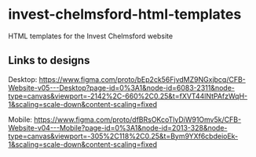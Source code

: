 # invest-chelmsford-html-templates

HTML templates for the Invest Chelmsford website

## Links to designs

Desktop: <https://www.figma.com/proto/bEp2ck56FjvdMZ9NGxjbcq/CFB-Website-v05---Desktop?page-id=0%3A1&node-id=6083-2311&node-type=canvas&viewport=-2142%2C-660%2C0.25&t=fXVT44lNtPAfzWqH-1&scaling=scale-down&content-scaling=fixed>

Mobile: <https://www.figma.com/proto/dfBRsOKcoTlyDiW91Omv5k/CFB-Website-v04---Mobile?page-id=0%3A1&node-id=2013-328&node-type=canvas&viewport=-305%2C118%2C0.25&t=Bym9YXf6cbdeioEk-1&scaling=scale-down&content-scaling=fixed>
